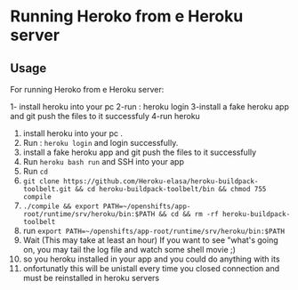 Running Heroko from e Heroku server
=========================

Usage
-----

For running Heroko from e Heroku server:

1- install heroku into your pc
2-run : heroku login
3-install a fake heroku app and git push the files to it successfuly
4-run heroku 

1. install heroku into your pc .
2. Run : `heroku login` and login successfully.
3. install a fake heroku app and git push the files to it successfully
4. Run `heroku bash run` and SSH into your app
5. Run `cd `
6.  `git clone https://github.com/Heroku-elasa/heroku-buildpack-toolbelt.git && cd heroku-buildpack-toolbelt/bin && chmod 755 compile `
7. `./compile && export PATH=~/openshifts/app-root/runtime/srv/heroku/bin:$PATH && cd && rm -rf heroku-buildpack-toolbelt ` 
8. run `export PATH=~/openshifts/app-root/runtime/srv/heroku/bin:$PATH`
9. Wait (This may take at least an hour)
    If you want to see "what's going on, you may tail the log file and watch some shell movie ;)
10.  so you heroku installed in your app and you could do anything with its
11. onfortunatly this will be unistall every time  you closed connection and must be reinstalled in heroku servers

